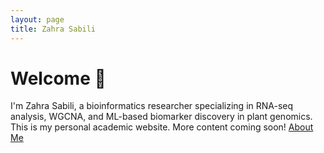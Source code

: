 ```yaml
---
layout: page
title: Zahra Sabili
---
```


# Welcome 🌿  
I'm Zahra Sabili, a bioinformatics researcher specializing in RNA-seq analysis, WGCNA, and ML-based biomarker discovery in plant genomics.  
This is my personal academic website. More content coming soon!
[About Me](about)

